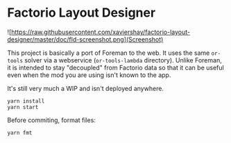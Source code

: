# Factorio Layout Designer

![https://raw.githubusercontent.com/xaviershay/factorio-layout-designer/master/doc/fld-screenshot.png](Screenshot)

This project is basically a port of Foreman to the web. It uses the same
`or-tools` solver via a webservice (`or-tools-lambda` directory). Unlike
Foreman, it is intended to stay "decoupled" from Factorio data so that it can
be useful even when the mod you are using isn't known to the app.

It's still very much a WIP and isn't deployed anywhere.

    yarn install
    yarn start

Before commiting, format files:

    yarn fmt
